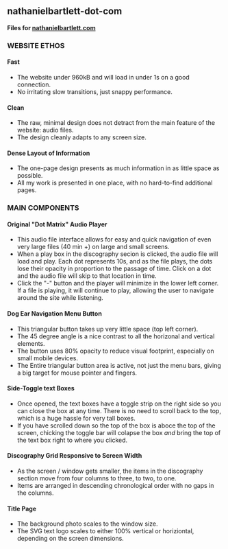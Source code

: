 ## nathanielbartlett-dot-com
**Files for [nathanielbartlett.com](http://nathanielbartlett.com)**
### WEBSITE ETHOS
#### Fast
* The website under 960kB and will load in under 1s on a good connection.
* No irritating slow transitions, just snappy performance.
#### Clean
* The raw, minimal design does not detract from the main feature of the website: audio files.
* The design cleanly adapts to any screen size.
#### Dense Layout of Information
* The one-page design presents as much information in as little space as possible.
* All my work is presented in one place, with no hard-to-find additional pages.
### MAIN COMPONENTS
#### Original "Dot Matrix" Audio Player
* This audio file interface allows for easy and quick navigation of even very large files (40 min +) on large and small screens.
* When a play box in the discography secion is clicked, the audio file will load and play. Each dot represents 10s, and as the file plays, the dots lose their opacity in proportion to the passage of time. Click on a dot and the audio file will skip to that location in time.
* Click the "-" button and the player will minimize in the lower left corner. If a file is playing, it will continue to play, allowing the user to navigate around the site while listening.
#### Dog Ear Navigation Menu Button
* This triangular button takes up very little space (top left corner).
* The 45 degree angle is a nice contrast to all the horizonal and vertical elements.
* The button uses 80% opacity to reduce visual footprint, especially on small mobile devices.
* The Entire triangular button area is active, not just the menu bars, giving a big target for mouse pointer and fingers.
#### Side-Toggle text Boxes
* Once opened, the text boxes have a toggle strip on the right side so you can close the box at any time. There is no need to scroll back to the top, which is a huge hassle for very tall boxes.
* If you have scrolled down so the top of the box is aboce the top of the screen, chicking the toggle bar will colapse the box *and* bring the top of the text box right to where you clicked.
#### Discography Grid Responsive to Screen Width
* As the screen / window gets smaller, the items in the discography section move from four columns to three, to two, to one.
* Items are arranged in descending chronological order with no gaps in the columns.
#### Title Page
* The background photo scales to the window size.
* The SVG text logo scales to either 100% vertical or horiziontal, depending on the screen dimensions.
